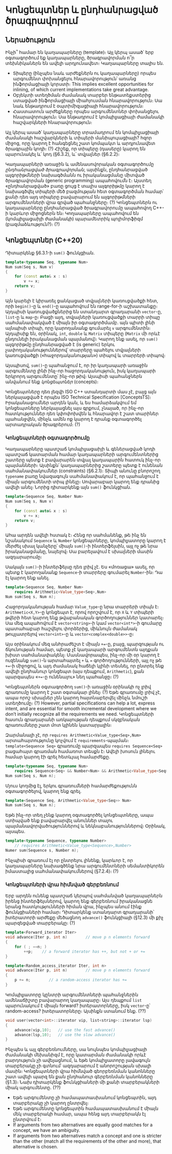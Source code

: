
# Կոնցեպտներ և ընդհանրացված ծրագրավորում

## Ներածություն

Ինչի՞ համար են կաղապարները (template)։ Այլ կերպ ասած՝ երբ օգտագործում եք կաղապարները, ծրագրավորման ո՞ր տեխնիկաներն են ավելի արդյունավետ։ Կաղապարները տալիս են.

* Տիպերը (ինչպես նաև արժեքներն ու կաղապարները) որպես արգումենտ փոխանցելու հնարավորություն՝ առանց ինֆորմացիայի կորստի։ This implies excellent opportunities for inlining, of which current implementations take great advantage.
* Օբյեկտի ստեղծման ժամանակ տարբեր ենթատեքստերից ստացված ինֆորմացիայի միահյուսման հնարավորություն։ Սա նաև ենթադրում է օպտիմիզացիայի հնարավորություն։
* Հաստատուն արժեքները որպես արգումենտներ փոխանցելու հնարավորություն։ Սա ենթադրում է կոմպիլյացիայի ժամանակի հաշվարկների հնարավորություն։

Այլ կերպ ասած՝ կաղապարները տրամադրում են կոմպիլյացիայի ժամանակի հաշվարկների և տիպերի մանիպույացիայի? հզոր միջոց, որը կարող է հանգեցնել շատ կոմպակտ և արդյունավետ ծրագրային կոդի։ (?) Հիշեք, որ տիպերը (դասերը) կարող են պարունակել և՛ կոդ (§6.3.2), և՛ տվյալներ (§6.2.2)։

Կաղապարների առաջին և ամենասովորական օգտագործումը _ընդհանրացված ծրագրավորման_, այսինքն, ընդհանրացված ալգորիթմների նախագծմանն ու իրականացմանը միտված ծրագրավորման (generic programming) ապահովումն է։ Այստեղ «ընդհանրացված» բառը ցույց է տալիս ալգորիթմը կարող է նախագծվել տիպերի մեծ բազմության հետ օգտագործման համար՝ քանի դեռ այդ տիպերը բավարարում են ալգորիթմների արգումենտների վրա գրված պահանջները։ (?) Կոնցեպտներն ու կաղապարները ընդհանրացված ծրագրավորումը ապահովող C++-ի կարևոր միջոցներն են։ Կողապարները ապահովում են (կոմպիլյացաիյի ժամանակի) պարամետրիկ պոլիմորֆիզմ (բազմաձևություն?)։ (?)

## Կոնցեպտներ (C++20)

Դիտարկենք §6.3.1-ի `sum()` ֆունկցիան.

````C++
template<typename Seq, typename Num>
Num sum(Seq s, Num v)
{
    for (const auto& x : s)
        v += x;
    return v;
}
````

Այն կարելի է կիրառել ցանկացած տվյալների կառուցվածքի հետ, որի `begin()`-ը և `end()`-ը  ապահովում են range-for-ի աշխատանքը։ Այդպիսի կառուցվածքներից են ստանդարտ գրադարանի `vector`-ը, `list`-ը և `map`-ը։ Բացի այդ, տվյալների կառուցվածքի տարրի տիպը սահմանափակված է միայն իր օգտագործմամբ. այն պիտի լինի այնպիսի տիպի, որը կարողանանք գումարել `v` արգումենտին։ Այդպիսիք են, օրինակ, `int`, `double` և `Matrix` տիպերը (`Matrix` մի որևէ ընդունելի իրականացման պայմանով)։ Կարող ենք ասել, որ `sum()` ալգորիթմը ընդհանրացված է (is generic) երկու չափողականություններով՝ տարրերը պահելու տվյալների կառուցվածքի («հաջորդականության») տիպով և տարրերի տիպով։

Այսպիսով, `sum()`-ը պահանջում է, որ իր կաղապարի առաջին արգումենտը լինի ինչ-որ հաջորդականություն, իսկ կաղապարի երկրորդ արգումենտը՝ ինչ-որ թիվ։ Այսպիսի պահանջներն անվանում ենք _կոնցեպտներ_ (concepts)։

Կոնցեպտները դեռ լեզվի ISO C++ ստանդարտի մաս չէ, բայց այն ներկայացված է որպես ISO Technical Specification [ConceptsTS]։ Իրականացումներ արդեն կան, և ես համարձակվում եմ կոնցեպտները ներկայացնել այս գրքում, չնայած, որ ինչ-որ հատկություններ դեռ կփոփոխվեն և հնարավոր է շատ տարիներ պահանջվեն, մինչև ամեն ոք կարող է դրանք օգտագործել արտադրական ծրագրերում։ (?)

### Կոնցեպտների օգտագործումը

Կաղապարները պատշաճ կոմպիլյացաիյի և գեներացված կոդի պատշաճ կատարման համար կաղապարների արգումենտներից շատերը պետք է բավարարեն տվյալ կաղապարին հատուկ ինչ-որ պայմանների։ Այսինքն՝ կաղապարներից շատերը պետք է ունենան սահմանափակումներ (constraints) (§6.2.1)։ Տիպի անունը բնորոշող `typename` բառը նվազագույն սահմանափակում է, որ պահանջում է միայն արգումենտի տիպ լինելը։ Սովարաբար կարող ենք դրանից ավելի անել։ Նորից դիտարկենք այն `sum()` ֆունկցիան.

````C++
template<Sequence Seq, Number Num>
Num sum(Seq s, Num v)
{
    for (const auto& x : s)
        v += x;
    return v;
}
````

Ահա արդեն ավելի հստակ է։ Հենց որ սահմանենք, թե ինչ են նշանակում `Sequence` և `Number` կոնցեպտները, կոմպիլյատորը կարող է մերժել սխալ կանչերը՝ միայն `sum()`-ի ինտերֆեյսին, այլ ոչ թե նրա իրականացմանը, նայելով։ Սա բարելավում է սխալների մասին ազդարարումը։

Սակայն `sum()`-ի ինտերֆեյսը դեռ լրիվ չէ. Ես «մոռացա» ասել, որ պետք է կարողանանք `Sequence`-ի տարրերը գումարել `Number`-ին։ Դա էլ կարող ենք անել.

````C++
template<Sequence Seq, Number Num>
    requires Arithmetic<Value_type<Seq>,Num>
Num sum(Seq s, Num n);
````

Հաջորդականության համար `Value_type`-ը նրա տարրերի տիպն է։ `Arithmetic<X,Y>`-ը կոնցեպտ է, որով որոշվում է, որ `X` և `Y` տիպերի թվերի հետ կարող ենք թվաբանական գործողություններ կատարել։ Սա մեզ ապահովում է `vector<string>`-ի կամ `vector<int*>`-ի գումարը պատահաբար հաշվելու փորձերից, միևնույն ժամանակ թույլատրելով `vector<int>`-ը և `vector<complex<double>>`-ը։

Այս օրինակում մեզ անհրաժեշտ է միայն `+=`-ը, բայց, պարզության ու ճկունության համար, պետք չէ կաղապարի արգումենտն այդքան խիստ սահմանափակենլ։ Մասնավորապես, ինչ-որ մի օր կարող է ուզենանք `sum()`-ն արտահայտել `+` և `=` գործողությունների, այլ ոչ թե `+=`-ի միջոցով, և այդ ժամանակ հաճելի կլինի տեսնել, որ ընտրել ենք ավելի ընդհանուր կոնցեպտ (այս դեպքում, `Arithmetic`), քան պարզապես «`+=`-ը ունենալու» նեղ պահանջը։ (?)

Կոնցեպտներն օգտագործող `sum()`-ի առաջին օրինակի ոչ լրիվ գրառումը կարող է շատ օգտակար լինել։ (?) Եթե գրառումը լրիվ չէ, ապա որոշ սխալներ չեն կարող հայտնաբերվել մինչև նմուշի ստեղծումը։ (?)  However, partial specifications can help a lot, express intent, and are essential for smooth incremental development where we don’t initially recognize all the requirements we need. Կոնցեպտների հասուն գրադարանի առկայության դեպքում սկզբնական գրառումները շատ մոտ կլինեն կատարյալին։

Զարմանալի չէ, որ `requires Arithmetic<Value_type<Seq>,Num>` արտահայտությունը կոչվում է `requirements`-պայման։ `template<Sequence Seq>` գրառումը պարզապես `requires Sequence<Seq>` բացահայտ գրառման համառոտ տեսքն է։ Ավելի խոսուն լինելու համար կարող էի գրել հետևյալ համարժեքը.

````C++
template<typename Seq, typename Num>
    requires Sequence<Seq> && Number<Num> && Arithmetic<Value_type<Seq>,Num>
Num sum(Seq s, Num n);
````

Մյուս կողմից էլ, երկու գրառումների համարժեքությունն օգտագործելով, կարող ենք գրել.

````C++
template<Sequence Seq, Arithmetic<Value_type<Seq>> Num>
Num sum(Seq s, Num n);
````

Եթե ինչ-որ տեղ չենք կարող օգտագործել կոնցեպտները, ապա ստիպված ենք բավարարվել անուններ տալու պայմանավորվածություններով և նեկնաբանություններով։ Օրինակ, այսպես.

````C++
template<typename Sequence, typename Number>
    // requires Arithmetic<Value_type<Sequence>,Number>
Numer sum(Sequence s, Number n);
````

Ինչպիսի գրառում էլ որ ընտրելու լինենք, կարևոր է, որ կաղապարները նախագծենք նրա արգումենտների սեմանտիկորեն իմաստալից սահմանափակումներով (§7.2.4)։ (?)


### Կոնցեպտների վրա հիմնված գերբեռնում

Երբ արդեն ունենք պատշաճ կերպով սահմանված կաղապարներն իրենց ինտերֆեյսներով, կարող ենք գերբեռնում իրականացնե նրանց հատկությունների հիման վրա, ինչպես անում էինք ֆունկցիաների համար։ Դիտարկենք ստանդարտ գրադարանի՝ իտերատորի արժեքը մեծացնող `advance()` ֆունկցիայի (§12.3) մի քիչ պարզեցված տարբերակը։ (?)

````C++
template<Forward_iterator Iter>
void advance(Iter p, int n)        // move p n elements forward
{
    for ( ; −−n; )
        ++p;    // a forward iterator has ++, but not + or +=
}

template<Random_access_iterator Iter, int n>
void advance(Iter p, int n)        // move p n elements forward
{
    p += n;        // a random-access iterator has +=
}
````

Կոմպիլյատորը կընտրի արգումենտների պահանջներին ամենաճիշտը բավարարող կաղապարը։ Այս դեպքում `list` պարունակում է միայն forward? իտերատորները, իսկ `vector`-ը՝ random-access? իտերատորները։ Այսինքն ստանում ենք. (??)

````C++
void user(vector<int>::iterator vip, list<string>::iterator lsp)
{
    advance(vip,10);   // use the fast advance()
    advance(lsp,10);   // use the slow advance()
}
````

Ինչպես և այլ գերբեռնումները, սա նույնպես կոմպիլյացիայի ժամանակի մեխանիզմ է, որը կատարման ժամանակի որևէ բարդություն չի ավելացնում, և եթե կոմպիլյատորը լավագույն տարբերակը չի գտնում՝ ազդարարում է անորոշության սխալի մասին։ Կոնցեպտների վրա հիմնված գեորբեռնման կանոնները շատ ավելի պարզ են քան ընդհանուր գերբեռնման կանոնները (§1.3)։ Նախ դիտարկենք ֆունկցիաների մի քանի տարբերակների միակ արգումենտը. (??)
* Եթե արգումենտը չի համապատասխանում կոնցեպտին, այդ տարբերակը չի կարող ընտրվել։
* Եթե արգումենտը կոնցեպտին համապատասխանում է միայն մեկ տարբերակի համար, ապա հենց այդ տարբերակն էլ ընտրվում է։
* If arguments from two alternatives are equally good matches for a concept, we have an ambiguity.
* If arguments from two alternatives match a concept and one is stricter than the other (match all the requirements of the other and more), that alternative is chosen.
